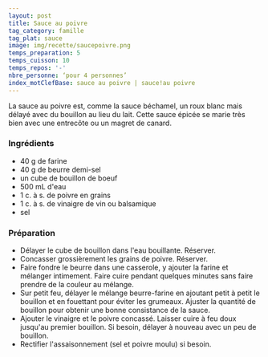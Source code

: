 ```yaml
---
layout: post
title: Sauce au poivre
tag_category: famille
tag_plat: sauce
image: img/recette/saucepoivre.png
temps_preparation: 5
temps_cuisson: 10
temps_repos: '-'
nbre_personne: ‘pour 4 personnes’
index_motClefBase: sauce au poivre | sauce!au poivre
---
```

La sauce au poivre est, comme la sauce béchamel, un roux blanc mais délayé avec du bouillon au lieu du lait. Cette sauce épicée se marie très bien avec une entrecôte ou un magret de canard.  

### Ingrédients
* 40 g de farine
* 40 g de beurre demi-sel
* un cube de bouillon de boeuf
* 500 mL d'eau
* 1 c. à s. de poivre en grains
* 1 c. à s. de vinaigre de vin ou balsamique
* sel

### Préparation
* Délayer le cube de bouillon dans l'eau bouillante. Réserver.
* Concasser grossièrement les grains de poivre. Réserver.
* Faire fondre le beurre dans une casserole, y ajouter la farine et mélanger intimement. Faire cuire pendant quelques minutes sans faire prendre de la couleur au mélange.
* Sur petit feu, délayer le mélange beurre-farine en ajoutant petit à petit le bouillon et en fouettant pour éviter les grumeaux.  Ajuster la quantité de bouillon pour obtenir une bonne consistance de la sauce.
* Ajouter le vinaigre et le poivre concassé. Laisser cuire à feu doux jusqu'au premier bouillon. Si besoin, délayer à nouveau avec un peu de bouillon.
* Rectifier l'assaisonnement (sel et poivre moulu) si besoin.
